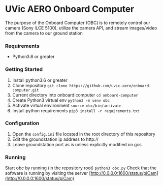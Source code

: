 # UVic AERO Onboard Computer

The purpose of the Onboard Computer (OBC) is to remotely control our camera (Sony ILCE 5100), utilize the camera API, and stream images/video from the camera to our ground station

### Requirements
* Python3.6 or greater

### Getting Started
1. Install python3.6 or greater
1. Clone repository `git clone https://github.com/uvic-aero/onboard-computer.git`
1. Current directory into onboard computer `cd onboard-computer`
1. Create Python3 virtual env `python3 -m venv obc`
1. Activate virtual environment `source obc/bin/activate` 
1. Install python requirements `pip3 install -r requirements.txt`

### Configuration 
1. Open the `config.ini` file located in the root directory of this repository
1. Edit the groundstation ip address to http://<address of machine runnig gcs>
1. Leave groundstation port as is unless explicitly modified on gcs

### Running 
Start obc by running (in the repository root)
	`python3 obc.py`
Check that the software is running by visiting the server
  [http://0.0.0.0:1600/status/piCam](http://0.0.0.0:1600/status/piCam)

<!--
## Livestreaming video

The jpeg livestream will be served on http://127.0.0.1:5000 but is meant to be dijested by ffmpeg/ffserver

### Set up livestreaming on Linux

First ensure that ffmpeg is installed on your system

```
apt-get install ffmpeg
```

Then use the ffserver config to start the program

```
ffserver -f ffserver.conf
```

Next you will run the OBC and wait for the image livestream to start

```
python obc.py
```

Then start ffmpeg to transcode the images into a video stream

```
ffmpeg -c mjpeg -i http://127.0.0.1:5000 -codec copy http://127.0.0.1:8080/feed1.ffm
```

The video livestream can now be viewed at http://127.0.0.1:8080/liveview.jpg depending on how ffserver is configured
The local IP in the link above can be replaced by the IP of the server/raspberry Pi depending how the network is configured as
ffserver will run on all network interfaces whereas the initial jpeg stream will only run locally.

## Authors

Christopher Hampu, Lin Hsuan-Yu, TaeHun Kang

## License

This project is licensed under the MIT License - see the [LICENSE.md](LICENSE.md) file for details
-->
